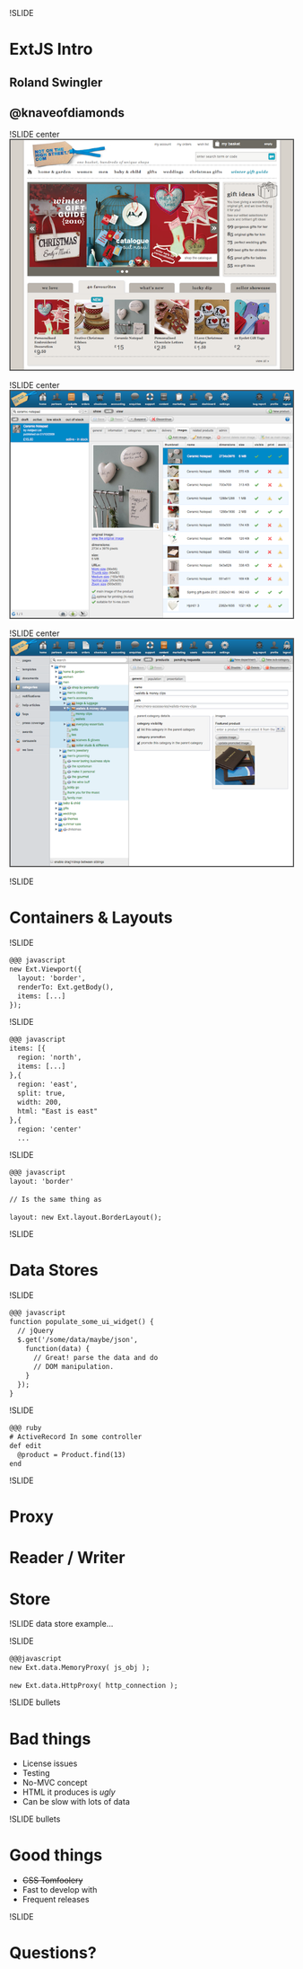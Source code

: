 !SLIDE 
# ExtJS Intro #
## Roland Swingler ##
## @knaveofdiamonds ##

!SLIDE center
![noths](noths.png)
<style>
  img { border: 2px solid #555; }
</style>

!SLIDE center
![noths](backend1.png)
<style>
  img { border: 2px solid #555; }
</style>

!SLIDE center
![noths](backend2.png)
<style>
  img { border: 2px solid #555; }
</style>

!SLIDE
# Containers & Layouts #

!SLIDE
    
    @@@ javascript
    new Ext.Viewport({
      layout: 'border',
      renderTo: Ext.getBody(),
      items: [...]
    });

!SLIDE

    @@@ javascript
    items: [{
      region: 'north',
      items: [...]
    },{
      region: 'east',
      split: true,
      width: 200,
      html: "East is east"
    },{
      region: 'center'
      ...

!SLIDE

    @@@ javascript
    layout: 'border'

    // Is the same thing as

    layout: new Ext.layout.BorderLayout();


!SLIDE
# Data Stores #

!SLIDE

    @@@ javascript
    function populate_some_ui_widget() {
      // jQuery
      $.get('/some/data/maybe/json',
        function(data) { 
          // Great! parse the data and do
          // DOM manipulation.
        }
      });
    }


!SLIDE

    @@@ ruby
    # ActiveRecord In some controller
    def edit
      @product = Product.find(13)
    end

!SLIDE
# Proxy #
# Reader / Writer #
# Store #

!SLIDE
data store example...

!SLIDE

    @@@javascript
    new Ext.data.MemoryProxy( js_obj );

    new Ext.data.HttpProxy( http_connection );


!SLIDE bullets
# Bad things #

* License issues
* Testing
* No-MVC concept
* HTML it produces is _ugly_
* Can be slow with lots of data

!SLIDE bullets
# Good things #

* <s>CSS Tomfoolery</s>
* Fast to develop with
* Frequent releases

!SLIDE
# Questions? #
